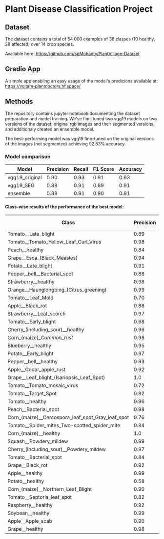 # Plant Disease Classification Project

## Dataset 
The dataset contains a total of 54 000 examples of 38 classes (10 healthy, 28 affected) over 14 crop species.

Available here: https://github.com/spMohanty/PlantVillage-Dataset 

## Gradio App
A simple app enabling an easy usage of the model's predicions available at: https://vojtam-plantdoctors.hf.space/

## Methods
The repository contains jupyter notebook documenting the dataset preparation and model training.
We’ve fine-tuned two vgg19 models on two versions of the dataset: original rgb images and their segmented
versions, and additionaly created an ensemble model. 

The best-performing model was vgg19 fine-tuned on the original versions of the images (not segmented) achieving 92.83% accuracy.

### Model comparison
| Model | Precision | Recall | F1 Score | Accuracy |
| --- | --- | --- | --- | --- |
| vgg19_original | 0.90 | 0.93 | 0.91 | 0.93 |
| vgg19_SEG | 0.88 | 0.91 | 0.89 | 0.91 |
| ensemble | 0.88 | 0.91 | 0.90 | 0.91 |

#### Class-wise results of the performance of the best model:
| Class | Precision | Recall | F1-Score | Support |
| --- | --- | --- | --- | --- |
| Tomato__Late_blight | 0.89 | 0.72 | 0.80 | 385 |
| Tomato__Tomato_Yellow_Leaf_Curl_Virus | 0.98 | 0.95 | 0.96 | 1087 |
| Peach__healthy | 0.84 | 0.98 | 0.90 | 86 |
| Grape__Esca_(Black_Measles) | 0.94 | 0.94 | 0.94 | 261 |
| Potato__Late_blight | 0.91 | 0.89 | 0.90 | 205 |
| Pepper,_bell__Bacterial_spot | 0.88 | 0.95 | 0.91 | 191 |
| Strawberry__healthy | 0.98 | 1.0 | 0.99 | 88 |
| Orange__Haunglongbing_(Citrus_greening) | 0.99 | 0.99 | 0.99 | 1112 |
| Tomato__Leaf_Mold | 0.70 | 0.88 | 0.78 | 176 |
| Apple__Black_rot | 0.88 | 0.97 | 0.93 | 140 |
| Strawberry__Leaf_scorch | 0.97 | 0.99 | 0.98 | 218 |
| Tomato__Early_blight | 0.68 | 0.67 | 0.67 | 204 |
| Cherry_(including_sour)__healthy | 0.96 | 0.98 | 0.97 | 176 |
| Corn_(maize)__Common_rust_ | 0.98 | 0.99 | 0.98 | 222 |
| Blueberry__healthy | 0.95 | 0.99 | 0.97 | 283 |
| Potato__Early_blight | 0.97 | 0.97 | 0.97 | 178 |
| Pepper,_bell__healthy | 0.93 | 0.96 | 0.95 | 281 |
| Apple__Cedar_apple_rust | 0.92 | 0.97 | 0.95 | 63 |
| Grape__Leaf_blight_(Isariopsis_Leaf_Spot) | 1.0 | 0.98 | 0.99 | 222 |
| Tomato__Tomato_mosaic_virus | 0.72 | 0.94 | 0.81 | 77 |
| Tomato__Target_Spot | 0.82 | 0.77 | 0.80 | 284 |
| Tomato__healthy | 0.96 | 0.94 | 0.95 | 331 |
| Peach__Bacterial_spot | 0.98 | 0.94 | 0.96 | 475 |
| Corn_(maize)__Cercospora_leaf_spot_Gray_leaf_spot | 0.76 | 0.84 | 0.80 | 103 |
| Tomato__Spider_mites_Two-spotted_spider_mite | 0.84 | 0.88 | 0.86 | 331 |
| Corn_(maize)__healthy | 1.0 | 1.0 | 1.0 | 247 |
| Squash__Powdery_mildew | 0.99 | 0.99 | 0.99 | 356 |
| Cherry_(including_sour)__Powdery_mildew | 0.97 | 0.96 | 0.96 | 214 |
| Tomato__Bacterial_spot | 0.84 | 0.89 | 0.86 | 441 |
| Grape__Black_rot | 0.92 | 0.94 | 0.93 | 226 |
| Apple__healthy | 0.99 | 0.93 | 0.96 | 305 |
| Potato__healthy | 0.58 | 0.97 | 0.72 | 30 |
| Corn_(maize)__Northern_Leaf_Blight | 0.90 | 0.85 | 0.88 | 185 |
| Tomato__Septoria_leaf_spot | 0.82 | 0.76 | 0.79 | 352 |
| Raspberry__healthy | 0.92 | 1.0 | 0.96 | 79 |
| Soybean__healthy | 0.99 | 0.96 | 0.98 | 1000 |
| Apple__Apple_scab | 0.90 | 0.91 | 0.90 | 118 |
| Grape__healthy | 0.98 | 0.99 | 0.99 | 102 |

